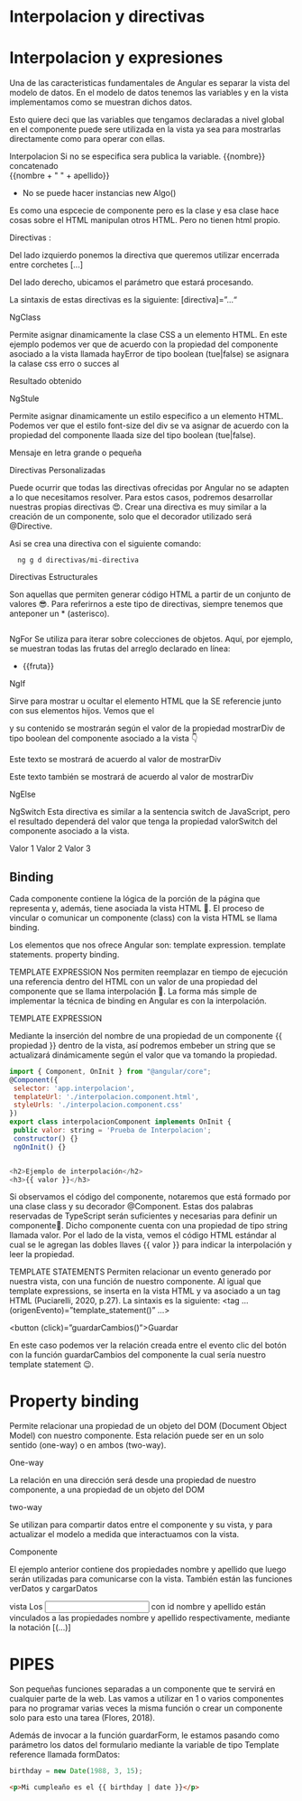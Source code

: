 # Interpolacion y directivas

# Interpolacion y expresiones

Una de las caracteristicas fundamentales de Angular es separar la vista del modelo de datos.
En el modelo de datos tenemos las variables y en la vista implementamos como se muestran dichos datos.

Esto quiere deci que las variables que tengamos declaradas a nivel global en el componente puede sere utilizada en la vista ya sea para mostrarlas directamente como para operar con ellas.

Interpolacion
Si no se especifica sera publica la variable.
{{nombre}}
concatenado  
{{nombre + " " + apellido}}

- No se puede hacer instancias new Algo()

Es como una espcecie de componente pero es la clase y esa clase hace cosas sobre el HTML
manipulan otros HTML. Pero no tienen html propio.

Directivas :

Del lado izquierdo ponemos la directiva que queremos utilizar encerrada entre corchetes [...]

Del lado derecho, ubicamos el parámetro que estará procesando.

La sintaxis de estas directivas es la siguiente:
[directiva]=”...“

NgClass

Permite asignar dinamicamente la clase CSS a un elemento HTML. En este ejemplo podemos ver que de acuerdo con la propiedad del componente asociado a la vista llamada hayError de tipo boolean (tue|false) se asignara la calase css erro o succes al

<div [ngClass]="hayError" ? 'error' : 'success'">Resultado obtenido</div>

NgStule

Permite asignar dinamicamente un estilo especifico a un elemento HTML. Podemos ver que el estilo font-size del div se va asignar de acuerdo con la propiedad del componente llaada size del tipo boolean (tue|false).

<div [style.font-size]="size ? 'x-large' : 'smaller'">
   Mensaje en letra grande o pequeña
</div>

Directivas Personalizadas

Puede ocurrir que todas las directivas ofrecidas por Angular no se adapten a lo que necesitamos resolver. Para estos casos, podremos desarrollar nuestras propias directivas 😍.
Crear una directiva es muy similar a la creación de un componente, solo que el decorador utilizado será @Directive.

Asi se crea una directiva con el siguiente comando:

```
  ng g d directivas/mi-directiva

```

Directivas Estructurales

Son aquellas que permiten generar código HTML a partir de un conjunto de valores 😎. Para referirnos a este tipo de directivas, siempre tenemos que anteponer un \* (asterisco).

```

```

NgFor
Se utiliza para iterar sobre colecciones de objetos. Aquí, por ejemplo, se muestran todas las frutas del arreglo declarado en línea:

<ul>
   <li *ngFor="let fruta of ['Banana', 'Pera', 'Naranja']">
       {{fruta}}
   </li>
</ul>

NgIf

Sirve para mostrar u ocultar el elemento HTML que la SE referencie junto con sus elementos hijos. Vemos que el <div> y su contenido se mostrarán según el valor de la propiedad mostrarDiv de tipo boolean del componente asociado a la vista 👇

<div *ngIf="mostrarDiv">
   <span>Este texto se mostrará de acuerdo al valor de mostrarDiv</span>
   <p>
       <span>Este texto también se mostrará de acuerdo al valor de mostrarDiv</span>
   </p>
</div>

NgElse

NgSwitch
Esta directiva es similar a la sentencia switch de JavaScript, pero el
resultado dependerá del valor que tenga la propiedad valorSwitch del componente asociado a la vista.

<div [ngSwitch]="valorSwitch">
   <span *ngSwitchCase="'valor1'">Valor 1</span>
   <span *ngSwitchCase="'valor2'">Valor 2</span>
   <span *ngSwitchCase="'valor3'">Valor 3</span>
</div>

## Binding

Cada componente contiene la lógica de la porción de la página que representa y, además, tiene asociada la vista HTML 📝.
El proceso de vincular o comunicar un componente (class) con la vista HTML se llama binding.

Los elementos que nos ofrece Angular son:
template expression.
template statements.
property binding.

TEMPLATE EXPRESSION
Nos permiten reemplazar en tiempo de ejecución una referencia dentro del HTML con un valor de una propiedad del componente que se llama interpolación 🎯. La forma más simple de implementar la técnica de binding en Angular es con la interpolación.

TEMPLATE EXPRESSION

Mediante la inserción del nombre de una propiedad de un componente
{{ propiedad }} dentro de la vista, así podremos embeber un string que se actualizará dinámicamente según el valor que va tomando la propiedad.

```js
import { Component, OnInit } from "@angular/core";
@Component({
 selector: 'app.interpolacion',
 templateUrl: './interpolacion.component.html',
 styleUrls: './interpolacion.component.css'
})
export class interpolacionComponent implements OnInit {
 public valor: string = 'Prueba de Interpolacion';
 constructor() {}
 ngOnInit() {}


<h2>Ejemplo de interpolación</h2>
<h3>{{ valor }}</h3>
```

Si observamos el código del componente, notaremos que está formado por una clase class y su decorador @Component. Estas dos palabras reservadas de TypeScript serán suficientes y necesarias para definir un componente🙌.
Dicho componente cuenta con una propiedad de tipo string llamada valor. Por el lado de la vista, vemos el código HTML estándar al cual se le agregan las dobles llaves {{ valor }} para indicar la interpolación y leer la propiedad.

TEMPLATE STATEMENTS
Permiten relacionar un evento generado por nuestra vista, con una función de nuestro componente. Al igual que template expressions, se inserta en la vista HTML y va asociado a un tag HTML (Puciarelli, 2020, p.27). La sintaxis es la siguiente:
<tag ...(origenEvento)=”template_statement()” ...>

<button (click)=”guardarCambios()”>Guardar</button>

En este caso podemos ver la relación creada entre el evento clic del botón con la función guardarCambios del componente la cual sería nuestro template statement 😉.

# Property binding

Permite relacionar una propiedad de un objeto del DOM (Document Object Model) con nuestro componente. Esta relación puede ser en un solo sentido (one-way) o en ambos (two-way).

One-way

La relación en una dirección será desde una propiedad de nuestro componente, a una propiedad de un objeto del DOM

two-way

Se utilizan para compartir datos entre el componente y su vista, y para actualizar el modelo a medida que interactuamos con la vista.

Componente

El ejemplo anterior contiene dos propiedades nombre y apellido que luego serán utilizadas para comunicarse con la vista. También están las funciones verDatos y cargarDatos

vista
Los <input> con id nombre y apellido están vinculados a las propiedades nombre y apellido respectivamente, mediante la notación [(...)]

# PIPES

Son pequeñas funciones separadas a un componente que te servirá en cualquier parte de la web.
Las vamos a utilizar en 1 o varios componentes para no programar varias veces la misma función o crear un componente solo para esto una tarea (Flores, 2018).

Además de invocar a la función guardarForm, le estamos pasando como parámetro los datos del formulario mediante la variable de tipo Template reference llamada formDatos:

```js
birthday = new Date(1988, 3, 15);
```

```html
<p>Mi cumpleaño es el {{ birthday | date }}</p>
```
